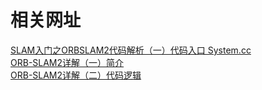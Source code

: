 # 相关网址
[SLAM入门之ORBSLAM2代码解析（一）代码入口 System.cc](https://blog.csdn.net/zqnnn/article/details/79381020)  
[ORB-SLAM2详解（一）简介](https://blog.csdn.net/u010128736/article/details/53157605)  
[ORB-SLAM2详解（二）代码逻辑](https://blog.csdn.net/u010128736/article/details/53169832)  
